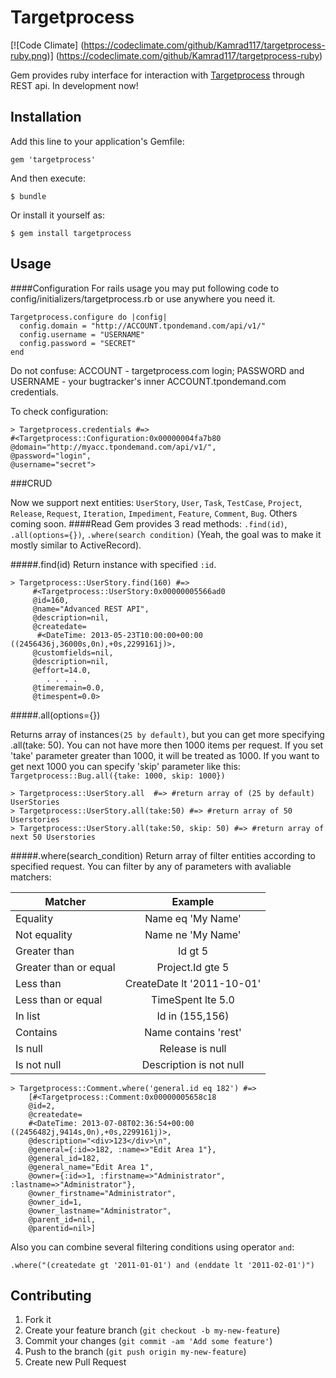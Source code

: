 # Targetprocess

[![Code Climate]
(https://codeclimate.com/github/Kamrad117/targetprocess-ruby.png)]
(https://codeclimate.com/github/Kamrad117/targetprocess-ruby)

Gem provides ruby interface for interaction with 
[Targetprocess](http://www.targetprocess.com/) through REST api.
In development now!
## Installation

Add this line to your application's Gemfile:

    gem 'targetprocess'

And then execute:

    $ bundle

Or install it yourself as:

    $ gem install targetprocess

## Usage

####Configuration
For rails usage you may put following code to 
config/initializers/targetprocess.rb or use anywhere you need it.

    Targetprocess.configure do |config|
      config.domain = "http://ACCOUNT.tpondemand.com/api/v1/"
      config.username = "USERNAME"
      config.password = "SECRET"
    end  
    
Do not confuse: 
ACCOUNT - targetprocess.com login;
PASSWORD and USERNAME - your bugtracker's inner ACCOUNT.tpondemand.com credentials.   
    
To check configuration:

    > Targetprocess.credentials #=> 
    #<Targetprocess::Configuration:0x00000004fa7b80
    @domain="http://myacc.tpondemand.com/api/v1/",
    @password="login",
    @username="secret">

###CRUD

Now we support next entities: `UserStory`, `User`, `Task`, `TestCase`, `Project`,
`Release`, `Request`, `Iteration`, `Impediment`, `Feature`, `Comment`, `Bug`.
Others coming soon.
####Read
Gem provides 3 read methods: `.find(id)`, `.all(options={})`, 
`.where(search condition)`
(Yeah, the goal was to make it mostly similar to ActiveRecord).

#####.find(id)
Return instance with specified `:id`.

    > Targetprocess::UserStory.find(160) #=>
         #<Targetprocess::UserStory:0x00000005566ad0
         @id=160,
         @name="Advanced REST API",
         @description=nil,
         @createdate=
          #<DateTime: 2013-05-23T10:00:00+00:00 ((2456436j,36000s,0n),+0s,2299161j)>,
         @customfields=nil,
         @description=nil,
         @effort=14.0,
            . . . .
         @timeremain=0.0,
         @timespent=0.0>

#####.all(options={})

Returns array of instances`(25 by default)`, but you can get more
specifying .all(take: 50). You can not have more then 1000 items per request. 
If you set 'take' parameter greater than 1000, it will be treated as 1000.
If you want to get next 1000 you can specify 'skip' parameter like this:
`Targetprocess::Bug.all({take: 1000, skip: 1000})`

    > Targetprocess::UserStory.all  #=> #return array of (25 by default) UserStories
    > Targetprocess::UserStory.all(take:50) #=> #return array of 50 Userstories
    > Targetprocess::UserStory.all(take:50, skip: 50) #=> #return array of next 50 Userstories
    
#####.where(search_condition)
Return array of filter entities according to specified request. 
You can filter by any of parameters with avaliable matchers:

| Matcher       | Example       | 
| ------------- |:-------------:| 
Equality| Name eq 'My Name'
Not equality|	Name ne 'My Name'
Greater than|	Id gt 5
Greater than or equal|	Project.Id gte 5
Less than|	CreateDate lt '2011-10-01'
Less than or equal|	TimeSpent lte 5.0
In list	|Id in (155,156)
Contains	|Name contains 'rest'
Is null	|Release is null
Is not null|	Description is not null    

    > Targetprocess::Comment.where('general.id eq 182') #=> 
        [#<Targetprocess::Comment:0x00000005658c18
        @id=2,
        @createdate=
        #<DateTime: 2013-07-08T02:36:54+00:00 ((2456482j,9414s,0n),+0s,2299161j)>,
        @description="<div>123</div>\n",
        @general={:id=>182, :name=>"Edit Area 1"},
        @general_id=182,
        @general_name="Edit Area 1",
        @owner={:id=>1, :firstname=>"Administrator", :lastname=>"Administrator"},
        @owner_firstname="Administrator",
        @owner_id=1,
        @owner_lastname="Administrator",
        @parent_id=nil,
        @parentid=nil>]

Also you can combine several filtering conditions using operator `and`:

`.where("(createdate gt '2011-01-01') and (enddate lt '2011-02-01')")`

## Contributing

1. Fork it
2. Create your feature branch (`git checkout -b my-new-feature`)
3. Commit your changes (`git commit -am 'Add some feature'`)
4. Push to the branch (`git push origin my-new-feature`)
5. Create new Pull Request
